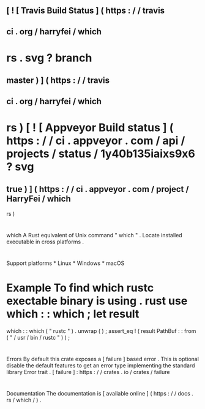 [
!
[
Travis
Build
Status
]
(
https
:
/
/
travis
-
ci
.
org
/
harryfei
/
which
-
rs
.
svg
?
branch
=
master
)
]
(
https
:
/
/
travis
-
ci
.
org
/
harryfei
/
which
-
rs
)
[
!
[
Appveyor
Build
status
]
(
https
:
/
/
ci
.
appveyor
.
com
/
api
/
projects
/
status
/
1y40b135iaixs9x6
?
svg
=
true
)
]
(
https
:
/
/
ci
.
appveyor
.
com
/
project
/
HarryFei
/
which
-
rs
)
#
which
A
Rust
equivalent
of
Unix
command
"
which
"
.
Locate
installed
executable
in
cross
platforms
.
#
#
Support
platforms
*
Linux
*
Windows
*
macOS
#
#
Example
To
find
which
rustc
exectable
binary
is
using
.
rust
use
which
:
:
which
;
let
result
=
which
:
:
which
(
"
rustc
"
)
.
unwrap
(
)
;
assert_eq
!
(
result
PathBuf
:
:
from
(
"
/
usr
/
bin
/
rustc
"
)
)
;
#
#
Errors
By
default
this
crate
exposes
a
[
failure
]
based
error
.
This
is
optional
disable
the
default
features
to
get
an
error
type
implementing
the
standard
library
Error
trait
.
[
failure
]
:
https
:
/
/
crates
.
io
/
crates
/
failure
#
#
Documentation
The
documentation
is
[
available
online
]
(
https
:
/
/
docs
.
rs
/
which
/
)
.
